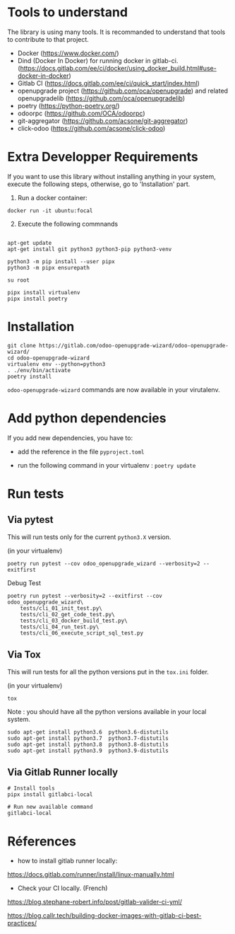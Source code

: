 # Tools to understand

The library is using many tools. It is recommanded to understand that tools
to contribute to that project.

* Docker (https://www.docker.com/)
* Dind (Docker In Docker) for running docker in gitlab-ci. (https://docs.gitlab.com/ee/ci/docker/using_docker_build.html#use-docker-in-docker)
* Gitlab CI (https://docs.gitlab.com/ee/ci/quick_start/index.html)
* openupgrade project (https://github.com/oca/openupgrade) and related openupgradelib (https://github.com/oca/openupgradelib)
* poetry (https://python-poetry.org/)
* odoorpc (https://github.com/OCA/odoorpc)
* git-aggregator (https://github.com/acsone/git-aggregator)
* click-odoo (https://github.com/acsone/click-odoo)


# Extra Developper Requirements

If you want to use this library without installing anything in your
system, execute the following steps, otherwise, go to 'Installation' part.

1. Run a docker container:

``docker run -it ubuntu:focal``

2. Execute the following commnands

```

apt-get update
apt-get install git python3 python3-pip python3-venv

python3 -m pip install --user pipx
python3 -m pipx ensurepath

su root

pipx install virtualenv
pipx install poetry
```

# Installation

```
git clone https://gitlab.com/odoo-openupgrade-wizard/odoo-openupgrade-wizard/
cd odoo-openupgrade-wizard
virtualenv env --python=python3
. ./env/bin/activate
poetry install
```

``odoo-openupgrade-wizard`` commands are now available in your virutalenv.

# Add python dependencies

If you add new dependencies, you have to:

- add the reference in the file ``pyproject.toml``

- run the following command in your virtualenv : ``poetry update``

# Run tests

## Via pytest

This will run tests only for the current ``python3.X`` version.

(in your virtualenv)
```
poetry run pytest --cov odoo_openupgrade_wizard --verbosity=2 --exitfirst
```

Debug Test
```
poetry run pytest --verbosity=2 --exitfirst --cov odoo_openupgrade_wizard\
    tests/cli_01_init_test.py\
    tests/cli_02_get_code_test.py\
    tests/cli_03_docker_build_test.py\
    tests/cli_04_run_test.py\
    tests/cli_06_execute_script_sql_test.py
```

## Via Tox

This will run tests for all the python versions put in the ``tox.ini`` folder.

(in your virtualenv)
```
tox
```

Note : you should have all the python versions available in your local system.


```
sudo apt-get install python3.6  python3.6-distutils
sudo apt-get install python3.7  python3.7-distutils
sudo apt-get install python3.8  python3.8-distutils
sudo apt-get install python3.9  python3.9-distutils
```

## Via Gitlab Runner locally


```
# Install tools
pipx install gitlabci-local

# Run new available command
gitlabci-local
```

# Réferences

- how to install gitlab runner locally:

https://docs.gitlab.com/runner/install/linux-manually.html

- Check your CI locally. (French)

https://blog.stephane-robert.info/post/gitlab-valider-ci-yml/

https://blog.callr.tech/building-docker-images-with-gitlab-ci-best-practices/
